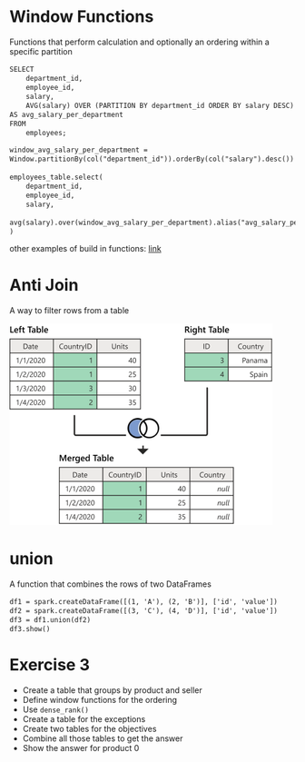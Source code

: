 # Window Functions

Functions that perform calculation and optionally an ordering within a specific partition

```
SELECT
    department_id,
    employee_id,
    salary,
    AVG(salary) OVER (PARTITION BY department_id ORDER BY salary DESC) AS avg_salary_per_department
FROM
    employees;
```

```
window_avg_salary_per_department = Window.partitionBy(col("department_id")).orderBy(col("salary").desc())

employees_table.select(
    department_id,
    employee_id,
    salary,
    avg(salary).over(window_avg_salary_per_department).alias("avg_salary_per_department")
)
```

other examples of build in functions: [link](https://spark.apache.org/docs/latest/sql-ref-functions-builtin.html#aggregate-functions)


# Anti Join

A way to filter rows from a table

![Anti Join](left-anti-join-operation.png)

# union

A function that combines the rows of two DataFrames

```
df1 = spark.createDataFrame([(1, 'A'), (2, 'B')], ['id', 'value'])
df2 = spark.createDataFrame([(3, 'C'), (4, 'D')], ['id', 'value'])
df3 = df1.union(df2)
df3.show()
```

# Exercise 3

- Create a table that groups by product and seller
- Define window functions for the ordering
- Use `dense_rank()`
- Create a table for the exceptions
- Create two tables for the objectives
- Combine all those tables to get the answer
- Show the answer for product 0
